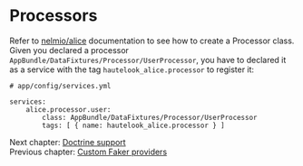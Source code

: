 # Processors

Refer to [nelmio/alice](https://github.com/nelmio/alice#processors) documentation to see how to create a Processor
class. Given you declared a processor `AppBundle/DataFixtures/Processor/UserProcessor`, you have to declared it as a
service with the tag `hautelook_alice.processor` to register it:

```
# app/config/services.yml

services:
    alice.processor.user:
        class: AppBundle/DataFixtures/Processor/UserProcessor
        tags: [ { name: hautelook_alice.processor } ]
```

Next chapter: [Doctrine support](doctrine.md)<br />
Previous chapter: [Custom Faker providers](faker-provider.md)
